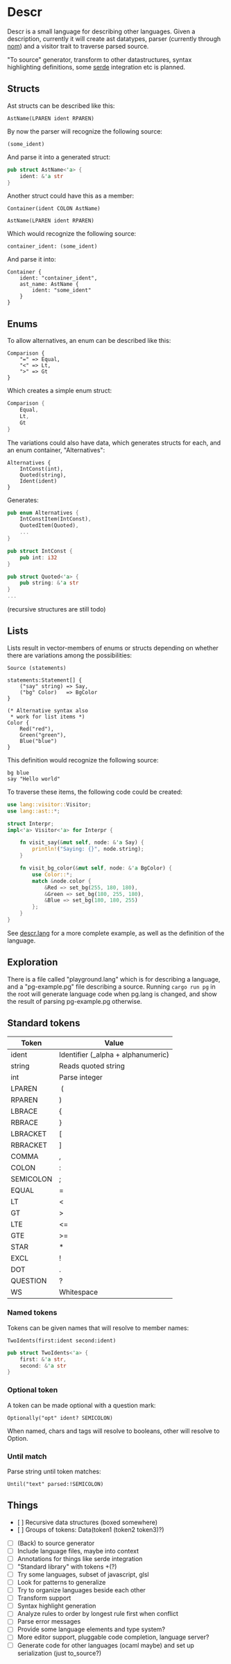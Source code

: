 Descr
=====

Descr is a small language for describing other languages.
Given a description, currently it will create ast datatypes,
parser (currently through [nom](https://github.com/Geal/nom))
and a visitor trait to traverse parsed source.

"To source" generator, transform to other datastructures,
syntax highlighting definitions, some [serde](https://github.com/serde-rs/serde) integration etc
is planned.

Structs
-------
Ast structs can be described like this:
```
AstName(LPAREN ident RPAREN)
```
By now the parser will recognize the following source:
```
(some_ident)
```
And parse it into a generated struct:
```rust
pub struct AstName<'a> {
    ident: &'a str
}
```
Another struct could have this as a member:
```
Container(ident COLON AstName)

AstName(LPAREN ident RPAREN)
```
Which would recognize the following source:
```
container_ident: (some_ident)
```
And parse it into:
```
Container {
    ident: "container_ident",
    ast_name: AstName {
        ident: "some_ident"
    }
}
```

Enums
-----
To allow alternatives, an enum can be described like this:
```
Comparison {
    "=" => Equal,
    "<" => Lt,
    ">" => Gt
}
```
Which creates a simple enum struct:
```rust
Comparison {
    Equal,
    Lt,
    Gt
}
```
The variations could also have data, which generates structs for each,
and an enum container, "Alternatives":
```
Alternatives {
    IntConst(int),
    Quoted(string),
    Ident(ident)
}
```
Generates:
```rust
pub enum Alternatives {
    IntConstItem(IntConst),
    QuotedItem(Quoted),
    ...
}

pub struct IntConst {
    pub int: i32
}

pub struct Quoted<'a> {
    pub string: &'a str
}
...
```
(recursive structures are still todo)

Lists
-----
Lists result in vector-members of enums or structs depending on
whether there are variations among the possibilities:
```
Source (statements)

statements:Statement[] {
    ("say" string) => Say,
    ("bg" Color)   => BgColor
}

(* Alternative syntax also
 * work for list items *)
Color {
    Red("red"),
    Green("green"),
    Blue("blue")
}
```
This definition would recognize the following source:
```
bg blue
say "Hello world"
```
To traverse these items, the following code could be created:
```rust
use lang::visitor::Visitor;
use lang::ast::*;

struct Interpr;
impl<'a> Visitor<'a> for Interpr {

    fn visit_say(&mut self, node: &'a Say) {
        println!("Saying: {}", node.string);
    }

    fn visit_bg_color(&mut self, node: &'a BgColor) {
        use Color::*;
        match &node.color {
            &Red => set_bg(255, 180, 180),
            &Green => set_bg(180, 255, 180),
            &Blue => set_bg(180, 180, 255)
        };
    }
}
```
See [descr.lang](https://github.com/goodcodedev/descr/blob/master/descr.lang) for a more
complete example, as well as the definition of the language.

Exploration
-----------
There is a file called "playground.lang" which is for describing
a language, and a "pg-example.pg" file describing a source.
Running ```cargo run pg``` in the root will generate language
code when pg.lang is changed, and show the result of parsing
pg-example.pg otherwise.

Standard tokens
---------------
Token | Value
---|---
ident | Identifier (_alpha + alphanumeric)
string | Reads quoted string
int | Parse integer
LPAREN | (
RPAREN | )
LBRACE | {
RBRACE | }
LBRACKET | [
RBRACKET | ]
COMMA | ,
COLON | :
SEMICOLON | ;
EQUAL | =
LT | <
GT | >
LTE | <=
GTE | >=
STAR | *
EXCL | !
DOT | .
QUESTION | ?
WS | Whitespace

### Named tokens
Tokens can be given names that will resolve to member names:
```
TwoIdents(first:ident second:ident)
```
```rust
pub struct TwoIdents<'a> {
    first: &'a str,
    second: &'a str
}
```

### Optional token
A token can be made optional with a question mark:
```
Optionally("opt" ident? SEMICOLON)
```
When named, chars and tags will resolve to booleans,
other will resolve to Option.

### Until match
Parse string until token matches:
```
Until("text" parsed:!SEMICOLON)
```

Things
------
- [ ] Recursive data structures (boxed somewhere)
- [ ] Groups of tokens: Data(token1 (token2 token3)?)
- [ ] (Back) to source generator
- [ ] Include language files, maybe into context
- [ ] Annotations for things like serde integration
- [ ] "Standard library" with tokens +(?)
- [ ] Try some languages, subset of javascript, glsl
- [ ] Look for patterns to generalize
- [ ] Try to organize languages beside each other
- [ ] Transform support
- [ ] Syntax highlight generation
- [ ] Analyze rules to order by longest rule first when conflict
- [ ] Parse error messages
- [ ] Provide some language elements and type system?
- [ ] More editor support, pluggable code completion, language server?
- [ ] Generate code for other languages (ocaml maybe) and set up serialization (just to_source?)